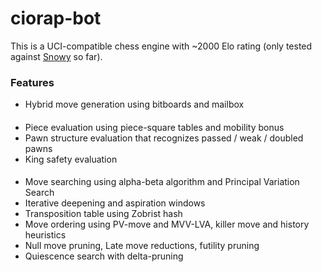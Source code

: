 # ciorap-bot

This is a UCI-compatible chess engine with ~2000 Elo rating (only tested against [Snowy](https://github.com/JasonCreighton/snowy) so far).

### Features

- Hybrid move generation using bitboards and mailbox
####
- Piece evaluation using piece-square tables and mobility bonus
- Pawn structure evaluation that recognizes passed / weak / doubled pawns
- King safety evaluation
#### 
- Move searching using alpha-beta algorithm and Principal Variation Search
- Iterative deepening and aspiration windows
- Transposition table using Zobrist hash
- Move ordering using PV-move and MVV-LVA, killer move and history heuristics
- Null move pruning, Late move reductions, futility pruning
- Quiescence search with delta-pruning
